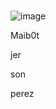 #  
![image](https://user-images.githubusercontent.com/94239373/141654044-cad95f96-1953-42aa-8bf0-270efd632e47.png)

Maib0t 

jer

son 

perez
